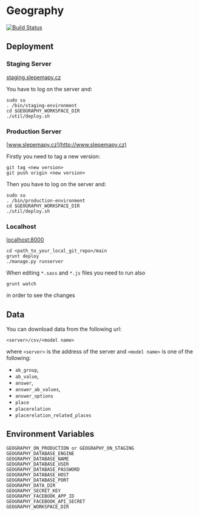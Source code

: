 # Geography

[![Build Status](https://travis-ci.org/proso/geography.png)](https://travis-ci.org/proso/geography)


## Deployment

### Staging Server

[staging.slepemapy.cz](http://staging.slepemapy.cz)

You have to log on the server and:

```
sudo su
. /bin/staging-environment
cd $GEOGRAPHY_WORKSPACE_DIR
./util/deploy.sh
```

### Production Server

[www.slepemapy.cz](http://www.slepemapy.cz)

Firstly you need to tag a new version:

```
git tag <new version>
git push origin <new version>
```

Then you have to log on the server and:

```
sudo su
. /bin/production-environment
cd $GEOGRAPHY_WORKSPACE_DIR
./util/deploy.sh
```

### Localhost

[localhost:8000](http://localhost:8000)

```
cd <path_to_your_local_git_repo>/main
grunt deploy
./manage.py runserver
```
When editing `*.sass` and `*.js` files you need to run also
```
grunt watch
```
in order to see the changes

## Data

You can download data from the following url:

```
<server>/csv/<model name>
```

where `<server>` is the address of the server and `<model name>` is one of the following:

* `ab_group`,
* `ab_value`,
* `answer`,
* `answer_ab_values`,
* `answer_options`
* `place`
* `placerelation`
* `placerelation_related_places`

## Environment Variables

```
GEOGRAPHY_ON_PRODUCTION or GEOGRAPHY_ON_STAGING
GEOGRAPHY_DATABASE_ENGINE
GEOGRAPHY_DATABASE_NAME
GEOGRAPHY_DATABASE_USER
GEOGRAPHY_DATABASE_PASSWORD
GEOGRAPHY_DATABASE_HOST
GEOGRAPHY_DATABASE_PORT
GEOGRAPHY_DATA_DIR
GEOGRAPHY_SECRET_KEY
GEOGRAPHY_FACEBOOK_APP_ID
GEOGRAPHY_FACEBOOK_API_SECRET
GEOGRAPHY_WORKSPACE_DIR
```
